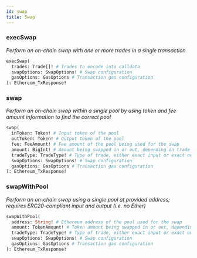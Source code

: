 ```yaml
---
id: swap
title: Swap
---
```


### execSwap

_Perform an on-chain swap with one or more trades in a single transaction_

```graphql
execSwap(
  trades: Trade[]! # Trades to encode into calldata
  swapOptions: SwapOptions! # Swap configuration
  gasOptions: GasOptions # Transaction gas configuration
): Ethereum_TxResponse!
```

### swap

_Perform an on-chain swap within a single pool by using token and fee amount information to find the correct pool_

```graphql
swap(
  inToken: Token! # Input token of the pool
  outToken: Token! # Output token of the pool
  fee: FeeAmount! # Fee amount of the pool being used for the swap
  amount: BigInt! # Amount being swapped in or out, depending on trade type
  tradeType: TradeType! # Type of trade, either exact input or exact output
  swapOptions: SwapOptions! # Swap configuration
  gasOptions: GasOptions # Transaction gas configuration
): Ethereum_TxResponse!
```

### swapWithPool

_Perform an on-chain swap using a single pool at provided address; requires ERC20-compliant input and output (i.e. no Ether)_

```graphql
swapWithPool(
  address: String! # Ethereum address of the pool used for the swap
  amount: TokenAmount! # Token amount being swapped in or out, depending on trade type
  tradeType: TradeType! # Type of trade, either exact input or exact output
  swapOptions: SwapOptions! # Swap configuration
  gasOptions: GasOptions # Transaction gas configuration
): Ethereum_TxResponse!
```